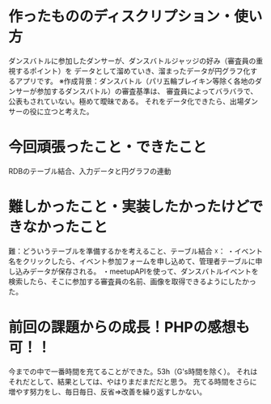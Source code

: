 # 作ったもののディスクリプション・使い方
ダンスバトルに参加したダンサーが、ダンスバトルジャッジの好み（審査員の重視するポイント）を
データとして溜めていき、溜まったデータが円グラフ化するアプリです。
※作成背景：ダンスバトル（パリ五輪ブレイキン等除く各地のダンサーが参加するダンスバトル）の審査基準は、
審査員によってバラバラで、公表もされていない。極めて曖昧である。
それをデータ化できたら、出場ダンサーの役に立つと考えた。
# 今回頑張ったこと・できたこと
RDBのテーブル結合、入力データと円グラフの連動
# 難しかったこと・実装したかったけどできなかったこと
難：どういうテーブルを準備するかを考えること、テーブル結合
☓：
・イベント名をクリックしたら、イベント参加フォームを申し込めて、管理者テーブルに申し込みデータが保存される。
・meetupAPIを使って、ダンスバトルイベントを検索したら、そこに参加する審査員の名前、画像を取得できるようにしたかった。
# 前回の課題からの成長！PHPの感想も可！！
今までの中で一番時間を充てることができた。53h（G's時間を除く）。
それはそれだとして、結果としては、やはりまだまだだと思う。
充てる時間をさらに増やす努力をし、毎日毎日、反省⇒改善を繰り返すしかない。
